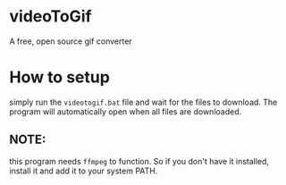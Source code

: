 # videoToGif
 A free, open source gif converter

 # How to setup

  simply run the `videotogif.bat` file and wait for the files to download. The program will automatically open when all files are downloaded.

## NOTE:

this program needs `ffmpeg` to function. So if you don't have it installed, install it and add it to your system PATH.